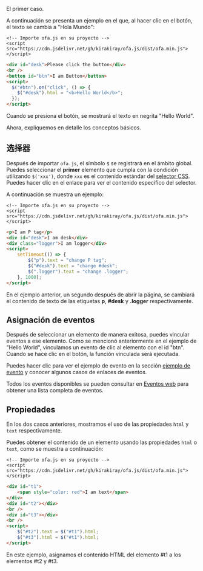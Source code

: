 El primer caso.

A continuación se presenta un ejemplo en el que, al hacer clic en el botón, el texto se cambia a "Hola Mundo":

<html-viewer>

```
<!-- Importe ofa.js en su proyecto -->
<script src="https://cdn.jsdelivr.net/gh/kirakiray/ofa.js/dist/ofa.min.js"></script>
```

```html
<div id="desk">Please click the button</div>
<br />
<button id="btn">I am Button</button>
<script>
  $("#btn").on("click", () => {
    $("#desk").html = "<b>Hello World</b>";
  });
</script>
```

</html-viewer>

Cuando se presiona el botón, se mostrará el texto en negrita "Hello World".

Ahora, expliquemos en detalle los conceptos básicos.

## 选择器

Después de importar `ofa.js`, el símbolo `$` se registrará en el ámbito global. Puedes seleccionar el **primer** elemento que cumpla con la condición utilizando `$('xxx')`, donde `xxx` es el contenido estándar del [selector CSS](https://developer.mozilla.org/es/docs/Web/CSS/Selectores_CSS). Puedes hacer clic en el enlace para ver el contenido específico del selector.

A continuación se muestra un ejemplo:

<html-viewer>

```
<!-- Importe ofa.js en su proyecto -->
<script src="https://cdn.jsdelivr.net/gh/kirakiray/ofa.js/dist/ofa.min.js"></script>
```

```html
<p>I am P tag</p>
<div id="desk">I am desk</div>
<div class="logger">I am logger</div>
<script>
    setTimeout(() => {
        $("p").text = "change P tag";
        $("#desk").text = "change #desk";
        $(".logger").text = "change .logger";
    }, 1000);
</script>
```

</html-viewer>

En el ejemplo anterior, un segundo después de abrir la página, se cambiará el contenido de texto de las etiquetas **p**, **#desk** y **.logger** respectivamente.

## Asignación de eventos

Después de seleccionar un elemento de manera exitosa, puedes vincular eventos a ese elemento. Como se mencionó anteriormente en el ejemplo de "Hello World", vinculamos un evento de clic al elemento con el id "btn". Cuando se hace clic en el botón, la función vinculada será ejecutada.

Puedes hacer clic para ver el ejemplo de evento en la sección [ejemplo de evento](./example-event.md) y conocer algunos casos de enlaces de eventos.

Todos los eventos disponibles se pueden consultar en [Eventos web](https://developer.mozilla.org/en-US/docs/Web/Events) para obtener una lista completa de eventos.

## Propiedades

En los dos casos anteriores, mostramos el uso de las propiedades `html` y `text` respectivamente.

Puedes obtener el contenido de un elemento usando las propiedades `html` o `text`, como se muestra a continuación:

<html-viewer>

```
<!-- Importe ofa.js en su proyecto -->
<script src="https://cdn.jsdelivr.net/gh/kirakiray/ofa.js/dist/ofa.min.js"></script>
```

```html
<div id="t1">
    <span style="color: red">I am text</span>
</div>
<div id="t2"></div>
<br />
<div id="t3"></div>
<br />
<script>
    $("#t2").text = $("#t1").html;
    $("#t3").html = $("#t1").html;
</script>
```

</html-viewer>

En este ejemplo, asignamos el contenido HTML del elemento #t1 a los elementos #t2 y #t3.
